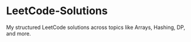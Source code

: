 # LeetCode-Solutions
My structured LeetCode solutions across topics like Arrays, Hashing, DP, and more.
